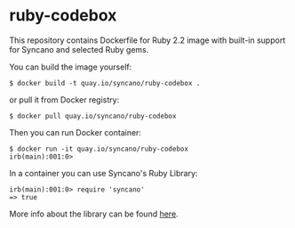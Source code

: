 # ruby-codebox


This repository contains Dockerfile for Ruby 2.2 image with built-in support for Syncano and selected Ruby gems.

You can build the image yourself:

```
$ docker build -t quay.io/syncano/ruby-codebox .
```

or pull it from Docker registry:

```
$ docker pull quay.io/syncano/ruby-codebox
```

Then you can run Docker container:


```
$ docker run -it quay.io/syncano/ruby-codebox
irb(main):001:0>
```

In a container you can use Syncano's Ruby Library:

```
irb(main):001:0> require 'syncano'
=> true
```

More info about the library can be found [here](https://github.com/Syncano/syncano-ruby/tree/release/4.0).
